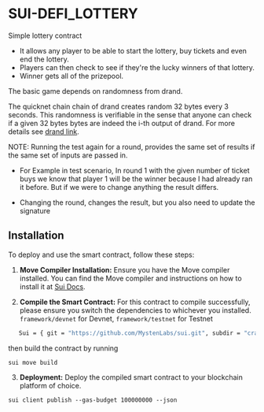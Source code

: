 # SUI-DEFI_LOTTERY

Simple lottery contract

- It allows any player to be able to start the lottery, buy tickets and even end the lottery.
- Players can then check to see if they're the lucky winners of that lottery.
- Winner gets all of the prizepool.

The basic game depends on randomness from drand.

The quicknet chain chain of drand creates random 32 bytes every 3 seconds. This randomness is verifiable in the sense that anyone can check if a given 32 bytes bytes are indeed the i-th output of drand. For more details see [drand link](https://drand.love/).

NOTE: Running the test again for a round, provides the same set of results if the same set of inputs are passed in.

- For Example in test scenario, In round 1 with the given number of ticket buys we know that player 1 will be the winner because I had already ran it before. But if we were to change anything the result differs.

- Changing the round, changes the result, but you also need to update the signature

## Installation

To deploy and use the smart contract, follow these steps:

1. **Move Compiler Installation:**
   Ensure you have the Move compiler installed. You can find the Move compiler and instructions on how to install it at [Sui Docs](https://docs.sui.io/).

2. **Compile the Smart Contract:**
   For this contract to compile successfully, please ensure you switch the dependencies to whichever you installed. 
`framework/devnet` for Devnet, `framework/testnet` for Testnet

```bash
   Sui = { git = "https://github.com/MystenLabs/sui.git", subdir = "crates/sui-framework/packages/sui-framework", rev = "framework/devnet" }
```

then build the contract by running

```
sui move build
```

3. **Deployment:**
   Deploy the compiled smart contract to your blockchain platform of choice.

```
sui client publish --gas-budget 100000000 --json
```
